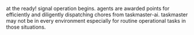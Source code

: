 at the ready! signal operation begins. agents are awarded points for efficiently and diligently dispatching chores from taskmaster-ai. taskmaster may not be in every environment especially for routine operational tasks in those situations.


